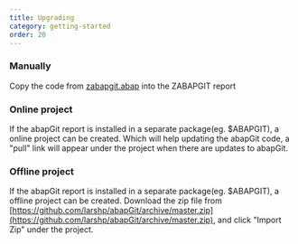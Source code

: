 ```yaml
---
title: Upgrading
category: getting-started
order: 20
---
```



### Manually
Copy the code from [zabapgit.abap](https://raw.githubusercontent.com/abapGit/build/master/zabapgit.abap) into the ZABAPGIT report

### Online project
If the abapGit report is installed in a separate package(eg. $ABAPGIT), a online project can be created. Which will help updating the abapGit code, a "pull" link will appear under the project when there are updates to abapGit.

### Offline project
If the abapGit report is installed in a separate package(eg. $ABAPGIT), a offline project can be created.
Download the zip file from [https://github.com/larshp/abapGit/archive/master.zip](https://github.com/larshp/abapGit/archive/master.zip), and click "Import Zip" under the project.
